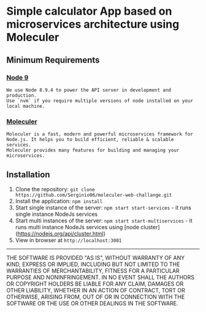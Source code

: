 <h1> Simple calculator App based on microservices architecture using Moleculer</h1> 

## Minimum Requirements
### <a href='https://nodejs.org/en/'>[Node 9](https://nodejs.org/en/)</a>
    We use Node 8.9.4 to power the API server in development and production.
    Use `nvm` if you require multiple versions of node installed on your local machine.
### <a href='https://moleculer.services/0.12/docs/'>[Moleculer](https://moleculer.services/0.12/docs/)</a>
    Moleculer is a fast, modern and powerful microservices framework for Node.js. It helps you to build efficient, reliable & scalable services. 
    Moleculer provides many features for building and managing your microservices.


## Installation

1. Clone the repository: `git clone https://github.com/Serginio06/moleculer-web-challange.git`
2. Install the application: `npm install`
3. Start single instance of the server: `npm start start-services` - it runs single instance NodeJs services 
4. Start multi instances of the server: `npm start start-multiservices` - it runs multi instance NodeJs services using [node cluster] (https://nodejs.org/api/cluster.html)
5. View in browser at `http://localhost:3001`

---
  
  THE SOFTWARE IS PROVIDED "AS IS", WITHOUT WARRANTY OF ANY KIND, EXPRESS OR IMPLIED, INCLUDING BUT NOT LIMITED TO THE WARRANTIES OF MERCHANTABILITY, FITNESS FOR A PARTICULAR PURPOSE AND NONINFRINGEMENT. IN NO EVENT SHALL THE AUTHORS OR COPYRIGHT HOLDERS BE LIABLE FOR ANY CLAIM, DAMAGES OR OTHER LIABILITY, WHETHER IN AN ACTION OF CONTRACT, TORT OR OTHERWISE, ARISING FROM, OUT OF OR IN CONNECTION WITH THE SOFTWARE OR THE USE OR OTHER DEALINGS IN THE SOFTWARE.